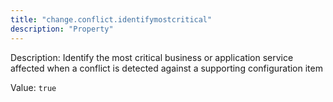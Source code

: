 ```yaml
---
title: "change.conflict.identifymostcritical"
description: "Property"
---
```


Description: Identify the most critical business or application service affected when a conflict is detected against a supporting configuration item

Value: `true`